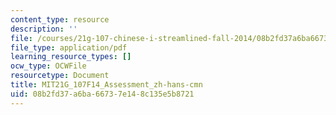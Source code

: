 ```yaml
---
content_type: resource
description: ''
file: /courses/21g-107-chinese-i-streamlined-fall-2014/08b2fd37a6ba66737e148c135e5b8721_MIT21G_107F14_Assessment_zh-hans-cmn.pdf
file_type: application/pdf
learning_resource_types: []
ocw_type: OCWFile
resourcetype: Document
title: MIT21G_107F14_Assessment_zh-hans-cmn
uid: 08b2fd37-a6ba-6673-7e14-8c135e5b8721
---
```

